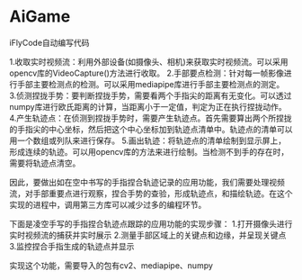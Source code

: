 # AiGame
iFlyCode自动编写代码

1.收取实时视频流：利用外部设备(如摄像头、相机)来获取实时视频流。可以采用opencv库的VideoCapture()方法进行收取。
2.手部要点检测：针对每一帧影像进行手部主要检测点的检测。可以采用mediapipe库进行手部主要检测点的测定。
3.侦测捏拢手势：要判断捏拢手势，需要看两个手指尖的距离有无变化。可以透过numpy库进行欧氏距离的计算，当距离小于一定值，判定为正在执行捏拢动作。
4.产生轨迹点：在侦测到捏拢手势时，需要产生轨迹点。首先需要算出两个所捏拢的手指尖的中心坐标，然后把这个中心坐标加到轨迹点清单中。轨迹点的清单可以用一个数组或列队来进行保存。
5.画出轨迹：将轨迹点的清单绘制到显示屏上，形成连续的轨迹。可以用opencv库的方法来进行绘制。当检测不到手的存在时，需要将轨迹点清空。

因此，要做出如在空中书写的手指捏合轨迹记录的应用功能，我们需要处理视频流，对手部重要点进行观察，捏合手势的查验，形成轨迹点，和描绘轨迹。在这个实现的进程中，调用第三方库可以减少过多的编程环节。


下面是凌空手写的手指捏合轨迹点跟踪的应用功能的实现步骤：
1.打开摄像头进行实时视频流的捕获并实时展示
2.测量手部区域上的关键点和边缘，并呈现关键点
3.监控捏合手指生成的轨迹点并显示

实现这个功能，需要导入的包有cv2、mediapipe、numpy
